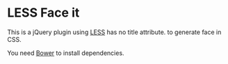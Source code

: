 LESS Face it
========

This is a jQuery plugin using [LESS](http://lesscss.org) has no title attribute. to generate face in CSS.

You need [Bower](http://bower.io) to install dependencies.


